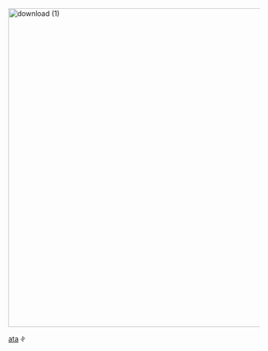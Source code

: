 
<img width="634" height="638" alt="download (1)" src="https://github.com/user-attachments/assets/35ef43cb-4564-41c0-bd22-41657b498bd9" />

[ata](https://prophetoffalsehope.atabook.org/) 𖤝 
